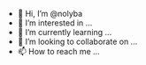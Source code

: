 - 👋 Hi, I’m @nolyba
- 👀 I’m interested in ...
- 🌱 I’m currently learning ...
- 💞️ I’m looking to collaborate on ...
- 📫 How to reach me ...

<!---
nolyba/nolyba is a ✨ special ✨ repository because its `README.md` (this file) appears on your GitHub profile.
You can click the Preview link to take a look at your changes.
--->
